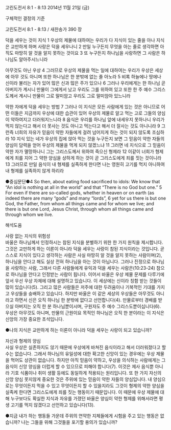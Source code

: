 고린도전서 8:1 - 8:13 
2014년 11월 21일 (금)

구체적인 결정의 기준



고린도전서 8:1 - 8:13 / 새찬송가 390 장


덕을 세우는 것이 지식
1 우상의 제물에 대하여는 우리가 다 지식이 있는 줄을 아나 지식은 교만하게 하며 사랑은 덕을 세우나니 2 만일 누구든지 무엇을 아는 줄로 생각하면 아직도 마땅히 알 것을 알지 못하는 것이요 3 또 누구든지 하나님을 사랑하면 그 사람은 하나님도 알아주시느니라 

아무것도 아닌 우상
4 그러므로 우상의 제물을 먹는 일에 대하여는 우리가 우상은 세상에 아무 것도 아니며 또한 하나님은 한 분밖에 없는 줄 아노라 5 비록 하늘에나 땅에나 신이라 불리는 자가 있어 많은 신과 많은 주가 있으나 6 그러나 우리에게는 한 하나님 곧 아버지가 계시니 만물이 그에게서 났고 우리도 그를 위하여 있고 또한 한 주 예수 그리스도께서 계시니 만물이 그로 말미암고 우리도 그로 말미암아 있느니라 

약한 자에게 덕을 세우는 방법
7 그러나 이 지식은 모든 사람에게 있는 것은 아니므로 어떤 이들은 지금까지 우상에 대한 습관이 있어 우상의 제물로 알고 먹는 고로 그들의 양심이 약하여지고 더러워지느니라 8 음식은 우리를 하나님 앞에 내세우지 못하나니 우리가 먹지 않는다고 해서 더 못사는 것도 아니고 먹는다고 해서 더 잘사는 것도 아니니라 9 그런즉 너희의 자유가 믿음이 약한 자들에게 걸려 넘어지게 하는 것이 되지 않도록 조심하라 10 지식 있는 네가 우상의 집에 앉아 먹는 것을 누구든지 보면 그 믿음이 약한 자들의 양심이 담력을 얻어 우상의 제물을 먹게 되지 않겠느냐 11 그러면 네 지식으로 그 믿음이 약한 자가 멸망하나니 그는 그리스도께서 위하여 죽으신 형제라 12 이같이 너희가 형제에게 죄를 지어 그 약한 양심을 상하게 하는 것이 곧 그리스도에게 죄를 짓는 것이니라 13 그러므로 만일 음식이 내 형제를 실족하게 한다면 나는 영원히 고기를 먹지 아니하여 내 형제를 실족하지 않게 하리라 

●중심문단●4 So then, about eating food sacrificed to idols: We know that “An idol is nothing at all in the world” and that “There is no God but one.” 5 For even if there are so-called gods, whether in heaven or on earth (as indeed there are many “gods” and many “lords”, 6 yet for us there is but one God, the Father, from whom all things came and for whom we live; and there is but one Lord, Jesus Christ, through whom all things came and through whom we live.

해석도움





사랑 없는 지식의 위험성  
바울은 하나님께서 인정하시는 참된 지식을 분별하기 위한 한 가지 원칙을 제시합니다. 그것은 교만하게 하는 이론이 아니라 덕을 세우는 사랑이 참된 지식이라는 것입니다. 곧 스스로 지식이 있다고 생각하는 사람은 사실 마땅히 알 것을 알지 못하는 사람이며(2), 하나님을 안다고 해도 실상 전혀 하나님을 아는 것이 아닙니다. 그러나 진정으로 하나님을 사랑하는 사람, 그래서 다른 사람들에게 유익과 덕을 세우는 사람은(10:23-24) 참으로 하나님을 안다고 인정받는 사람이 됩니다. 이어서 바울은 우상 제물 문제를 다루기에 앞서 우선 우상 자체에 대해 설명하고 있습니다. 이 세상에는 신이라 칭함 받는 것들이 많이 있습니다(5). 그리고 많은 사람들은 저주에 대한 두려움이나 기복적인 기대를 가지고 우상들을 숭배하고 있습니다. 하지만 바울은 이 같은 세상의 우상들은 아무것도 아니라고 하면서 신은 오직 하나님 한 분밖에 없다고 선언합니다(4). 만물로부터 경배를 받으실 아버지는 오직 한 분 하나님뿐이시며, 구원자도 주 예수 그리스도뿐이십니다(6). 우상은 아무것도 아니며, 만물의 근원이요 목적인 하나님은 오직 한 분이라는 이 지식은 신앙의 가장 중요한 초석입니다.   

●나의 지식은 교만하게 하는 이론이 아니라 덕을 세우는 사랑이 되고 있습니까?    

자신과 형제의 양심  
사실 우상은 실존하지도 않기 때문에 우상에게 바쳐진 음식이라고 해서 더러워졌다고 할 수는 없습니다. 그래서 하나님의 유일성에 대한 확고한 신앙이 있는 경우에는 우상 제물을 먹어도 상관이 없습니다. 하지만 아직 믿음이 약하고, 우상을 의식하는 사람에게는 그 음식이 신앙 양심을 더럽게 할 수 있으므로 피해야 합니다(7). 이것은 제사 음식뿐 아니라 기호 식품이나 취미 생활 등에도 동일하게 적용되는 원리입니다. 또 한 가지 자신의 신앙 양심 못지않게 중요한 것은 주위에 있는 믿음이 약한 자들의 양심입니다. 내 양심으로는 무엇이든지 먹을 수 있고 무엇이든지 할 수 있을지라도 그것이 형제의 약한 양심을 실족케 한다면 그리스도에게 죄를 짓는 행동이기 때문입니다. 이 때문에 우상 제물에 대해 누구보다도 확실한 지식과 자유를 가졌던 바울은 양심이 약한 형제를 위해서라면 평생 고기를 먹지 않겠다고 선언하고 있습니다(13). 

●지금 내가 하는 행동들 가운데 주위의 연약한 지체들에게 시험을 주고 있는 행동은 없습니까? 나는 그들을 위해 그것들을 포기할 용의가 있습니까?
